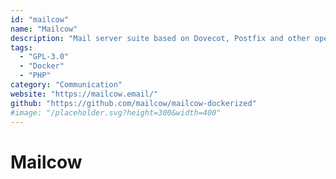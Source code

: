 ```yaml
---
id: "mailcow"
name: "Mailcow"
description: "Mail server suite based on Dovecot, Postfix and other open source software, that provides a modern Web UI for administration."
tags:
  - "GPL-3.0"
  - "Docker"
  - "PHP"
category: "Communication"
website: "https://mailcow.email/"
github: "https://github.com/mailcow/mailcow-dockerized"
#image: "/placeholder.svg?height=300&width=400"
---
```


# Mailcow
